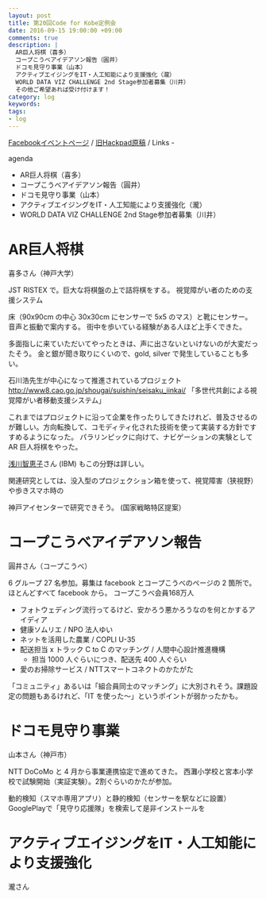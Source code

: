 ```yaml
---
layout: post
title: 第20回Code for Kobe定例会
date: 2016-09-15 19:00:00 +09:00
comments: true
description: |
  AR巨人将棋（喜多）
  コープこうべアイデアソン報告（圓井）
  ドコモ見守り事業（山本）
  アクティブエイジングをIT・人工知能により支援強化（瀧）
  WORLD DATA VIZ CHALLENGE 2nd Stage参加者募集（川井）
  その他ご希望あれば受け付けます！
category: log
keywords: 
tags:
- log
---
```


[Facebookイベントページ](https://www.facebook.com/events/1081678858534191/)
/ [旧Hackpad原稿](https://paper.dropbox.com/doc/Code-for-Kobe-20th-meeting--AdokohnAjV6ghglFbzw5sP~IAQ-0pwVOFL3UemIrbFghRPPq)
/ Links -

agenda

- AR巨人将棋（喜多）
- コープこうべアイデアソン報告（圓井）
- ドコモ見守り事業（山本）
- アクティブエイジングをIT・人工知能により支援強化（瀧）
- WORLD DATA VIZ CHALLENGE 2nd Stage参加者募集（川井）

# AR巨人将棋
喜多さん（神戸大学）

JST RISTEX で。巨大な将棋盤の上で詰将棋をする。
視覚障がい者のための支援システム

床（90x90cm の中心 30x30cm にセンサーで 5x5 のマス）と靴にセンサー。音声と振動で案内する。
街中を歩いている経験がある人ほど上手くできた。

多面指しに来ていただいてやったときは、声に出さないといけないのが大変だったそう。
金と銀が聞き取りにくいので、gold, silver で発生していることも多い。

石川浩先生が中心になって推進されているプロジェクト http://www8.cao.go.jp/shougai/suishin/seisaku_iinkai/
「多世代共創による視覚障がい者移動支援システム」

これまではプロジェクトに沿って企業を作ったりしてきたけれど、普及させるのが難しい。方向転換して、コモディティ化された技術を使って実装する方針ですすめるようになった。
パラリンピックに向けて、ナビゲーションの実験として AR 巨人将棋をやった。

[浅川智恵子](https://ja.wikipedia.org/wiki/%E6%B5%85%E5%B7%9D%E6%99%BA%E6%81%B5%E5%AD%90)さん (IBM) もこの分野は詳しい。

関連研究としては、没入型のプロジェクション箱を使って、視覚障害（狭視野）や歩きスマホ時の

神戸アイセンターで研究できそう。 (国家戦略特区提案）


# コープこうべアイデアソン報告
圓井さん（コープこうべ）

6 グループ 27 名参加。募集は facebook とコープこうべのページの 2 箇所で。ほとんどすべて facebook から。
コープこうべ会員168万人

- フォトウェディング流行ってるけど、安かろう悪かろうなのを何とかするアイディア
- 健康ソムリエ / NPO 法人ゆい
- ネットを活用した農業 / COPLI U-35
- 配送担当 x トラック C to C のマッチング / 人間中心設計推進機構
  - 担当 1000 人ぐらいにつき、配送先 400 人ぐらい
- 愛のお掃除サービス / NTTスマートコネクトのかたがた

「コミュニティ」あるいは「組合員同士のマッチング」に大別されそう。課題設定の問題もあるけれど、「IT を使った～」というポイントが弱かったかも。

# ドコモ見守り事業
山本さん（神戸市）

NTT DoCoMo と 4 月から事業連携協定で進めてきた。
西灘小学校と宮本小学校で試験開始（実証実験）。2割ぐらいのかたが参加。

動的検知（スマホ専用アプリ）と静的検知（センサーを駅などに設置）
GooglePlayで「見守り応援隊」を検索して是非インストールを

# アクティブエイジングをIT・人工知能により支援強化
瀧さん

